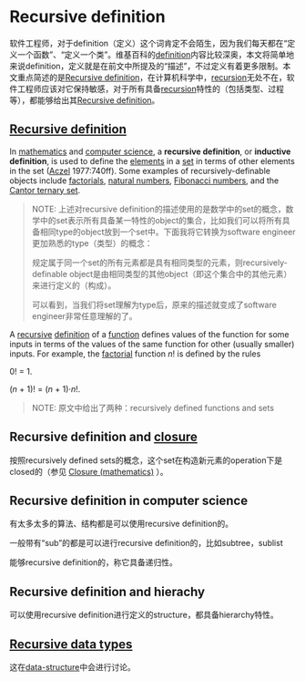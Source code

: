 # Recursive definition

软件工程师，对于definition（定义）这个词肯定不会陌生，因为我们每天都在“定义一个函数”、“定义一个类”。维基百科的[definition](https://en.wikipedia.org/wiki/Definition)内容比较深奥，本文将简单地来说definition，定义就是在前文中所提及的“描述”，不过定义有着更多限制。本文重点简述的是[Recursive definition](https://en.wikipedia.org/wiki/Recursive_definition)，在计算机科学中，[recursion](https://en.wikipedia.org/wiki/Recursion)无处不在，软件工程师应该对它保持敏感，对于所有具备[recursion](https://en.wikipedia.org/wiki/Recursion)特性的（包括类型、过程等），都能够给出其[Recursive definition](https://en.wikipedia.org/wiki/Recursive_definition)。

## [Recursive definition](https://en.wikipedia.org/wiki/Recursive_definition)

In [mathematics](https://en.wikipedia.org/wiki/Mathematics) and [computer science](https://en.wikipedia.org/wiki/Computer_science), a **recursive definition**, or **inductive definition**, is used to define the [elements](https://en.wikipedia.org/wiki/Element_(mathematics)) in a [set](https://en.wikipedia.org/wiki/Set_(mathematics)) in terms of other elements in the set ([Aczel](https://en.wikipedia.org/wiki/Peter_Aczel) 1977:740ff). Some examples of recursively-definable objects include [factorials](https://en.wikipedia.org/wiki/Factorial), [natural numbers](https://en.wikipedia.org/wiki/Natural_number), [Fibonacci numbers](https://en.wikipedia.org/wiki/Fibonacci_number), and the [Cantor ternary set](https://en.wikipedia.org/wiki/Cantor_set).

> NOTE: 上述对recursive definition的描述使用的是数学中的set的概念，数学中的set表示所有具备某一特性的object的集合，比如我们可以将所有具备相同type的object放到一个set中。下面我将它转换为software engineer更加熟悉的type（类型）的概念：
>
> 规定属于同一个set的所有元素都是具有相同类型的元素，则recursively-definable object是由相同类型的其他object（即这个集合中的其他元素）来进行定义的（构成）。
>
> 可以看到，当我们将set理解为type后，原来的描述就变成了software engineer非常任意理解的了。
>

A [recursive](https://en.wikipedia.org/wiki/Recursive) [definition](https://en.wikipedia.org/wiki/Definition) of a [function](https://en.wikipedia.org/wiki/Function_(mathematics)) defines values of the function for some inputs in terms of the values of the same function for other (usually smaller) inputs. For example, the [factorial](https://en.wikipedia.org/wiki/Factorial) function *n*! is defined by the rules

0! = 1.

(*n* + 1)! = (*n* + 1)·*n*!.

> NOTE: 原文中给出了两种：recursively defined functions and sets

## Recursive definition and [closure](https://en.wikipedia.org/wiki/Closure_(mathematics)) 

按照recursively defined sets的概念，这个set在构造新元素的operation下是closed的（参见 [Closure (mathematics)](https://en.wikipedia.org/wiki/Closure_(mathematics)) ）。



## Recursive definition in computer science

有太多太多的算法、结构都是可以使用recursive definition的。

一般带有“sub”的都是可以进行recursive definition的，比如subtree，sublist

 能够recursive definition的，称它具备递归性。

## Recursive definition and hierachy

可以使用recursive definition进行定义的structure，都具备hierarchy特性。 



## [Recursive data types](https://en.wikipedia.org/wiki/Recursive_data_type)

这在[data-structure](https://dengking.github.io/data-structure/)中会进行讨论。